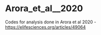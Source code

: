 # Arora_et_al__2020
Codes for analysis done in Arora et al 2020 - https://elifesciences.org/articles/49064
